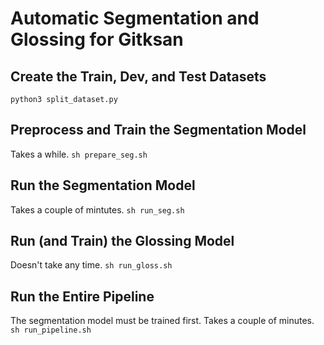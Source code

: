 # Automatic Segmentation and Glossing for Gitksan

## Create the Train, Dev, and Test Datasets
``python3 split_dataset.py``

## Preprocess and Train the Segmentation Model
Takes a while.
``sh prepare_seg.sh``

## Run the Segmentation Model
Takes a couple of mintutes.
``sh run_seg.sh``

## Run (and Train) the Glossing Model
Doesn't take any time.
``sh run_gloss.sh``

## Run the Entire Pipeline
The segmentation model must be trained first. 
Takes a couple of minutes.
``sh run_pipeline.sh``
